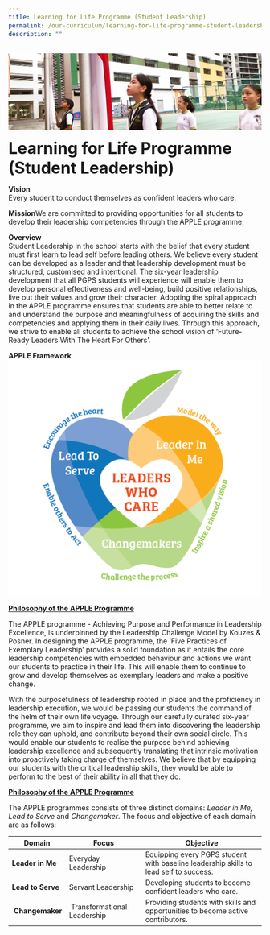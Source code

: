 ```yaml
---
title: Learning for Life Programme (Student Leadership)
permalink: /our-curriculum/learning-for-life-programme-student-leadership
description: ""
---
```

![](/images/sub-banner.jpg)

**<font size=6>Learning for Life Programme (Student Leadership)</font>**

**Vision**  
Every student to conduct themselves as confident leaders who care.    
  
**Mission**We are committed to providing opportunities for all students to develop their leadership competencies through the APPLE programme.    
  
**Overview**  
Student Leadership in the school starts with the belief that every student must first learn to lead self before leading others. We believe every student can be developed as a leader and that leadership development must be structured, customised and intentional. The six-year leadership development that all PGPS students will experience will enable them to develop personal effectiveness and well-being, build positive relationships, live out their values and grow their character. Adopting the spiral approach in the APPLE programme ensures that students are able to better relate to and understand the purpose and meaningfulness of acquiring the skills and competencies and applying them in their daily lives. Through this approach, we strive to enable all students to achieve the school vision of ‘Future-Ready Leaders With The Heart For Others’.  
  
**APPLE Framework**
![](/images/Our%20Curriculum/APPLE%20Framework.png)

**<u>Philosophy of the APPLE Programme</u>**

The APPLE programme - Achieving Purpose and Performance in Leadership Excellence, is underpinned by the Leadership Challenge Model by Kouzes & Posner. In designing the APPLE programme, the ‘Five Practices of Exemplary Leadership’ provides a solid foundation as it entails the core leadership competencies with embedded behaviour and actions we want our students to practice in their life. This will enable them to continue to grow and develop themselves as exemplary leaders and make a positive change. 

  

With the purposefulness of leadership rooted in place and the proficiency in leadership execution, we would be passing our students the command of the helm of their own life voyage. Through our carefully curated six-year programme, we aim to inspire and lead them into discovering the leadership role they can uphold, and contribute beyond their own social circle. This would enable our students to realise the purpose behind achieving leadership excellence and subsequently translating that intrinsic motivation into proactively taking charge of themselves. We believe that by equipping our students with the critical leadership skills, they would be able to perform to the best of their ability in all that they do.  

  

**<u>Philosophy of the APPLE Programme</u>**

The APPLE programmes consists of three distinct domains: _Leader in Me, Lead to Serve_ and _Changemaker_. The focus and objective of each domain are as follows:  

  

| Domain | Focus | Objective |
| --- | --- | --- |
| **Leader in Me** | Everyday Leadership | Equipping every PGPS student with baseline leadership skills to lead self to success. |
| **Lead to Serve** | Servant Leadership | Developing students to become confident leaders who care. |
|  **Changemaker** |  Transformational Leadership | Providing students with skills and opportunities to become active contributors. |